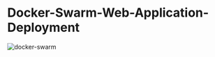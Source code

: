 # Docker-Swarm-Web-Application-Deployment

![docker-swarm](https://user-images.githubusercontent.com/98816965/236884950-9380d611-03b1-446f-9650-ebc16b40d82a.png)
